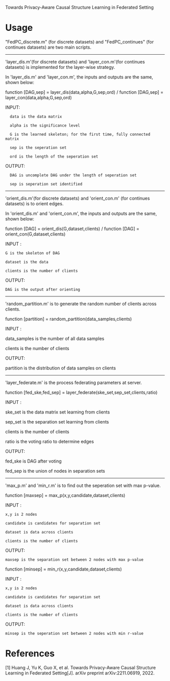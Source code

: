 Towards Privacy-Aware Causal Structure Learning in Federated Setting


Usage
==========
"FedPC_discrete.m" (for discrete datasets) and "FedPC_continues" (for continues datasets) are two main scripts.

-------------------------------------------------------------------------------------------------------------------

'layer_dis.m'(for discrete datasets) and 'layer_con.m'(for continues datasets) is implemented for the layer-wise strategy.

In 'layer_dis.m' and 'layer_con.m', the inputs and outputs are the same, shown below:

function [DAG,sep] = layer_dis(data,alpha,G,sep,ord)    /    function [DAG,sep] = layer_con(data,alpha,G,sep,ord)

INPUT:

      data is the data matrix
      
      alpha is the significance level
      
      G is the learned skeleton; for the first time, fully connected matrix
      
      sep is the seperation set
      
      ord is the length of the seperation set
      
OUTPUT:

      DAG is uncomplete DAG under the length of seperation set
      
      sep is seperation set identified

-------------------------------------------------------------------------------------------------------------------

'orient_dis.m'(for discrete datasets) and 'orient_con.m' (for continues datasets) is to orient edges.

In 'orient_dis.m' and 'orient_con.m', the inputs and outputs are the same, shown below:

function [DAG] = orient_dis(G,dataset,clients)    /    function [DAG] = orient_con(G,dataset,clients)

INPUT :

    G is the skeleton of DAG
    
    dataset is the data 
    
    clients is the number of clients
    
OUTPUT:

    DAG is the output after orienting

-------------------------------------------------------------------------------------------------------------------

'random_partition.m' is to generate the random number of clients across clients.

function [partition] = random_partition(data_samples,clients)

INPUT :

  data_samples is the number of all data samples 
  
  clients is the number of clients
  
OUTPUT:

  partition is the distribution of data samples on clients 

-------------------------------------------------------------------------------------------------------------------

'layer_federate.m' is the process federating parameters at server.

function [fed_ske,fed_sep] = layer_federate(ske_set,sep_set,clients,ratio)

INPUT :

  ske_set is the data matrix set learning from clients
  
  sep_set is the separation set learning from clients
  
  clients is the number of clients
  
  ratio is the voting ratio to determine edges
  
OUTPUT:

  fed_ske is DAG after voting
  
  fed_sep is the union of nodes in separation sets 

-------------------------------------------------------------------------------------------------------------------

'max_p.m' and 'min_r.m' is to find out the seperation set with max p-value.

function [maxsep]  = max_p(x,y,candidate,dataset,clients)

INPUT :

    x,y is 2 nodes
    
    candidate is candidates for separation set 
    
    dataset is data across clients
    
    clients is the number of clients
    
OUTPUT:

    maxsep is the separation set between 2 nodes with max p-value

function [minsep]  = min_r(x,y,candidate,dataset,clients)

INPUT :

    x,y is 2 nodes
    
    candidate is candidates for separation set 
    
    dataset is data across clients
    
    clients is the number of clients
    
OUTPUT:

    minsep is the seperation set between 2 nodes with min r-value

References
==========
[1] Huang J, Yu K, Guo X, et al. Towards Privacy-Aware Causal Structure Learning in Federated Setting[J]. arXiv preprint arXiv:2211.06919, 2022.
